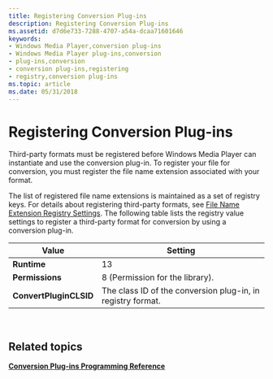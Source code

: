 ```yaml
---
title: Registering Conversion Plug-ins
description: Registering Conversion Plug-ins
ms.assetid: d7d6e733-7288-4707-a54a-dcaa71601646
keywords:
- Windows Media Player,conversion plug-ins
- Windows Media Player plug-ins,conversion
- plug-ins,conversion
- conversion plug-ins,registering
- registry,conversion plug-ins
ms.topic: article
ms.date: 05/31/2018
---
```


# Registering Conversion Plug-ins

Third-party formats must be registered before Windows Media Player can instantiate and use the conversion plug-in. To register your file for conversion, you must register the file name extension associated with your format.

The list of registered file name extensions is maintained as a set of registry keys. For details about registering third-party formats, see [File Name Extension Registry Settings](file-name-extension-registry-settings.md). The following table lists the registry value settings to register a third-party format for conversion by using a conversion plug-in.



| Value                  | Setting                                                     |
|------------------------|-------------------------------------------------------------|
| **Runtime**            | 13                                                          |
| **Permissions**        | 8 (Permission for the library).                             |
| **ConvertPluginCLSID** | The class ID of the conversion plug-in, in registry format. |



 

## Related topics

<dl> <dt>

[**Conversion Plug-ins Programming Reference**](conversion-plug-ins-programming-reference.md)
</dt> </dl>

 

 




